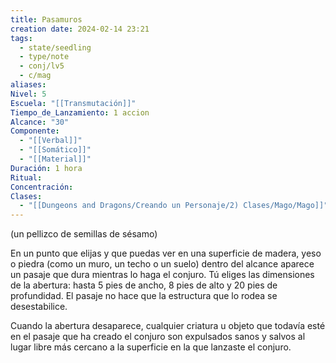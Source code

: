 ```yaml
---
title: Pasamuros
creation date: 2024-02-14 23:21
tags:
  - state/seedling
  - type/note
  - conj/lv5
  - c/mag
aliases: 
Nivel: 5
Escuela: "[[Transmutación]]"
Tiempo_de_Lanzamiento: 1 accion
Alcance: "30"
Componente:
  - "[[Verbal]]"
  - "[[Somático]]"
  - "[[Material]]"
Duración: 1 hora
Ritual: 
Concentración: 
Clases:
  - "[[Dungeons and Dragons/Creando un Personaje/2) Clases/Mago/Mago]]"
---
```

(un pellizco de semillas de sésamo)

En un punto que elijas y que puedas ver en una superficie de madera, yeso o piedra (como un muro, un techo o un suelo) dentro del alcance aparece un pasaje que dura mientras lo haga el conjuro. Tú eliges las dimensiones de la abertura: hasta 5 pies de ancho, 8 pies de alto y 20 pies de profundidad. El pasaje no hace que la estructura que lo rodea se desestabilice.

Cuando la abertura desaparece, cualquier criatura u objeto que todavía esté en el pasaje que ha creado el conjuro son expulsados sanos y salvos al lugar libre más cercano a la superficie en la que lanzaste el conjuro.
